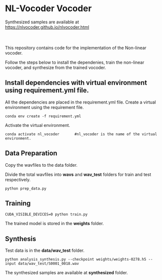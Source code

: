 # NL-Vocoder Vocoder

Synthesized samples are available at https://nlvocoder.github.io/nlvocoder.html <br /><br /><br />
&nbsp;
&nbsp;
<br />
This repository contains code for the implementation of the Non-linear vocoder.

Follow the steps below to install the dependenies, train the non-linear vocoder, and synthesize from the trained vocoder.

## Install dependencies with virtual environment using requirement.yml file.

All the dependencies are placed in the requirement.yml file.
Create a virtual environment using the requirement file.
```
conda env create -f requirement.yml
```

Activate the virtual environment.
```
conda activate nl_vocoder       #nl_vocoder is the name of the virtual environment.
```

## Data Preparation
Copy the wavfiles to the data folder.

Divide the total wavfiles into **wavs** and **wav_test** folders for train and test respectively.
```
python prep_data.py
```

## Training
```
CUDA_VISIBLE_DEVICES=0 python train.py
```

The trained model is stored in the **weights** folder.


## Synthesis

Test data is in the **data/wav_test** folder.
```
python analysis_synthesis.py --checkpoint weights/weights-0278.h5 --input data/wav_test/S0001_0018.wav
```

The synthesized samples are available at **synthesized** folder.


